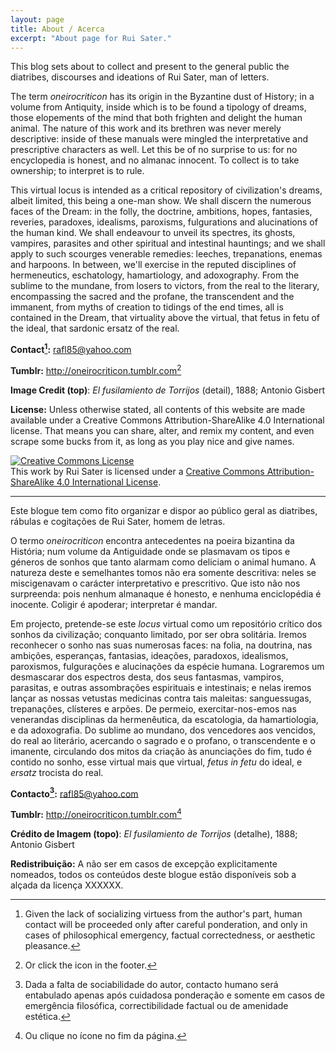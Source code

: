 ```yaml
---
layout: page
title: About / Acerca
excerpt: "About page for Rui Sater."
---
```


This blog sets about to collect and present to the general public the diatribes, discourses and ideations of Rui Sater, man of letters.

The term *oneirocriticon* has its origin in the Byzantine dust of History; in a volume from Antiquity, inside which is to be found a tipology of dreams, those elopements of the mind that both frighten and delight the human animal. The nature of this work and its brethren was never merely descriptive: inside of these manuals were mingled the interpretative and prescriptive characters as well. Let this be of no surprise to us: for no encyclopedia is honest, and no almanac innocent. To collect is to take ownership; to interpret is to rule.

This virtual locus is intended as a critical repository of civilization's dreams, albeit limited, this being a one-man show. We shall discern the numerous faces of the Dream: in the folly, the doctrine, ambitions, hopes, fantasies, reveries, paradoxes, idealisms, paroxisms, fulgurations and alucinations of the human kind. We shall endeavour to unveil its spectres, its ghosts, vampires, parasites and other spiritual and intestinal hauntings; and we shall apply to such scourges venerable remedies: leeches, trepanations, enemas and harpoons. In between, we'll exercise in the reputed disciplines of hermeneutics, eschatology, hamartiology, and adoxography. From the sublime to the mundane, from losers to victors, from the real to the literary, encompassing the sacred and the profane, the transcendent and the immanent, from myths of creation to tidings of the end times, all is contained in the Dream, that virtuality above the virtual, that fetus in fetu of the ideal, that sardonic ersatz of the real. 

**Contact[^1]:** <rafl85@yahoo.com>

[^1]: Given the lack of socializing virtuess from the author's part, human contact will be proceeded only after careful ponderation, and only in cases of philosophical emergency, factual correctedness, or aesthetic pleasance.

**Tumblr:** <http://oneirocriticon.tumblr.com>[^2]

[^2]: Or click the icon in the footer.

**Image Credit (top)**: *El fusilamiento de Torrijos* (detail), 1888; Antonio Gisbert

**License:** Unless otherwise stated, all contents of this website are made available under a Creative Commons Attribution-ShareAlike 4.0 International license. That means you can share, alter, and remix my content, and even scrape some bucks from it, as long as you play nice and give names.

<a rel="license" href="http://creativecommons.org/licenses/by-sa/4.0/"><img alt="Creative Commons License" style="border-width:0" src="https://i.creativecommons.org/l/by-sa/4.0/88x31.png" /></a><br />This work by <span xmlns:cc="http://creativecommons.org/ns#" property="cc:attributionName">Rui Sater</span> is licensed under a <a rel="license" href="http://creativecommons.org/licenses/by-sa/4.0/">Creative Commons Attribution-ShareAlike 4.0 International License</a>.

---

Este blogue tem como fito organizar e dispor ao público geral as diatribes, rábulas e cogitações de Rui Sater, homem de letras.

O termo *oneirocriticon* encontra antecedentes na poeira bizantina da História; num volume da Antiguidade onde se plasmavam os tipos e géneros de sonhos que tanto alarmam como deliciam o animal humano. A natureza deste e semelhantes tomos não era somente descritiva: neles se miscigenavam o carácter interpretativo e prescritivo. Que isto não nos surpreenda: pois nenhum almanaque é honesto, e nenhuma enciclopédia é inocente. Coligir é apoderar; interpretar é mandar. 

Em projecto, pretende-se este *locus* virtual como um repositório crítico dos sonhos da civilização; conquanto limitado, por ser obra solitária. Iremos reconhecer o sonho nas suas numerosas faces: na folia, na doutrina, nas ambições, esperanças, fantasias, ideações, paradoxos, idealismos, paroxismos, fulgurações e alucinações da espécie humana. Lograremos um desmascarar dos espectros desta, dos seus fantasmas, vampiros, parasitas, e outras assombrações espirituais e intestinais; e nelas iremos lançar as nossas vetustas medicinas contra tais maleitas: sanguessugas, trepanações, clísteres e arpões. De permeio, exercitar-nos-emos nas venerandas disciplinas da hermenêutica, da escatologia, da hamartiologia, e da adoxografia. Do sublime ao mundano, dos vencedores aos vencidos, do real ao literário, acercando o sagrado e o profano, o transcendente e o imanente, circulando dos mitos da criação às anunciações do fim, tudo é contido no sonho, esse virtual mais que virtual, *fetus in fetu* do ideal, e *ersatz* trocista do real. 

**Contacto[^3]:** <rafl85@yahoo.com>

[^3]: Dada a falta de sociabilidade do autor, contacto humano será entabulado apenas após cuidadosa ponderação e somente em casos de emergência filosófica, correctibilidade factual ou de amenidade estética.

**Tumblr:** <http://oneirocriticon.tumblr.com>[^4]

[^4]: Ou clique no ícone no fim da página.

**Crédito de Imagem (topo)**: *El fusilamiento de Torrijos* (detalhe), 1888; Antonio Gisbert

**Redistribuição:** A não ser em casos de excepção explicitamente nomeados, todos os conteúdos deste blogue estão disponíveis sob a alçada da licença XXXXXX.

